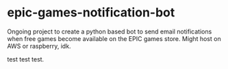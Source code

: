 # epic-games-notification-bot
Ongoing project to create a python based bot to send email notifications when free games become available on the EPIC games store.
Might host on AWS or raspberry, idk.

test test test.